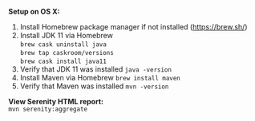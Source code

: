 **Setup on OS X:**
1. Install Homebrew package manager if not installed (https://brew.sh/)
2. Install JDK 11 via Homebrew  
`brew cask uninstall java`  
`brew tap caskroom/versions`  
`brew cask install java11`  
3. Verify that JDK 11 was installed
`java -version`
4. Install Maven via Homebrew
`brew install maven`
5. Verify that Maven was installed
`mvn -version`

**View Serenity HTML report:**  
`mvn serenity:aggregate`